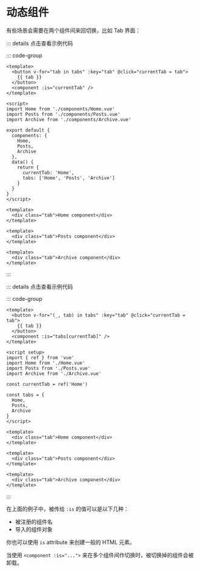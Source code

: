 <script setup>
  import TabsDemo from './dynamic-components-demos/tabs-demo/index.vue'
</script>

# 动态组件

有些场景会需要在两个组件间来回切换，比如 Tab 界面：

::: details 点击查看示例代码 <Badge type="tip" text="选项式" />

::: code-group

```vue [App.vue]
<template>
  <button v-for="tab in tabs" :key="tab" @click="currentTab = tab">
    {{ tab }}
  </button>
  <component :is="currentTab" />
</template>

<script>
import Home from './components/Home.vue'
import Posts from './components/Posts.vue'
import Archive from './components/Archive.vue'

export default {
  components: {
    Home,
    Posts,
    Archive
  },
  data() {
    return {
      currentTab: 'Home',
      tabs: ['Home', 'Posts', 'Archive']
    }
  }
}
</script>
```

```vue [Home.vue]
<template>
  <div class="tab">Home component</div>
</template>
```

```vue [Posts.vue]
<template>
  <div class="tab">Posts component</div>
</template>
```

```vue [Archive.vue]
<template>
  <div class="tab">Archive component</div>
</template>
```

:::

::: details 点击查看示例代码 <Badge type="tip" text="组合式" />

::: code-group

```vue [App.vue]
<template>
  <button v-for="(_, tab) in tabs" :key="tab" @click="currentTab = tab">
    {{ tab }}
  </button>
  <component :is="tabs[currentTab]" />
</template>

<script setup>
import { ref } from 'vue'
import Home from './Home.vue'
import Posts from './Posts.vue'
import Archive from './Archive.vue'

const currentTab = ref('Home')

const tabs = {
  Home,
  Posts,
  Archive
}
</script>
```

```vue [Home.vue]
<template>
  <div class="tab">Home component</div>
</template>
```

```vue [Posts.vue]
<template>
  <div class="tab">Posts component</div>
</template>
```

```vue [Archive.vue]
<template>
  <div class="tab">Archive component</div>
</template>
```

:::

<TabsDemo />

在上面的例子中，被传给 `:is` 的值可以是以下几种：

- 被注册的组件名
- 导入的组件对象

你也可以使用 `is` attribute 来创建一般的 HTML 元素。

当使用 `<component :is="...">` 来在多个组件间作切换时，被切换掉的组件会被卸载。
